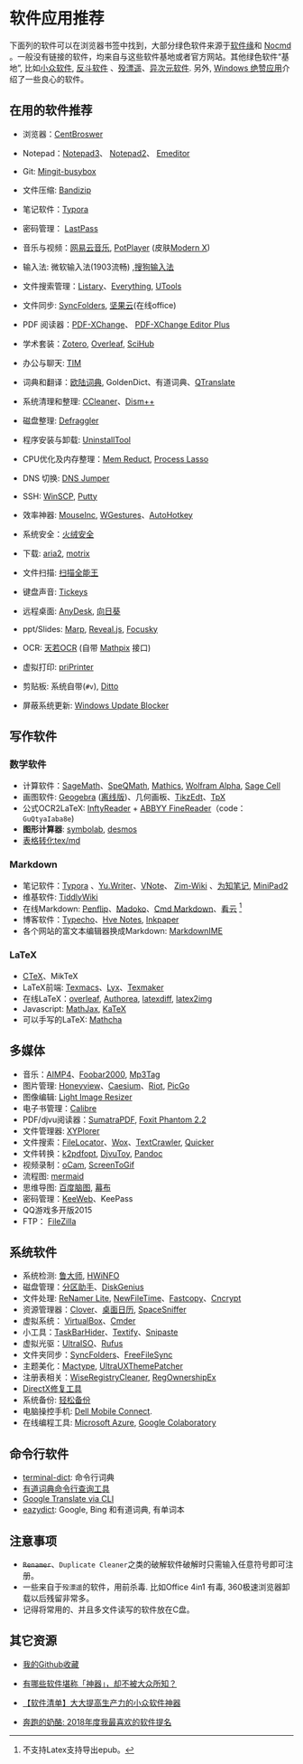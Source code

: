 # 软件应用推荐

下面列的软件可以在浏览器书签中找到，大部分绿色软件来源于[软件缘](https://www.appcgn.com)和 [Nocmd](https://www.nocmd.com/) 。一般没有链接的软件，均来自与这些软件基地或者官方网站。其他绿色软件“基地”, 比如[小众软件](http://www.appinn.com/),  [反斗软件](http://www.apprcn.com/) 、[殁漂遥](https://www.mpyit.com)、[异次元软件](http://www.iplaysoft.com/). 另外, [Windows 绝赞应用](https://amazing-apps.gitbooks.io/windows-apps-that-amaze-us/zh-CN/)介绍了一些良心的软件。

## 在用的软件推荐

* 浏览器：[CentBroswer](https://www.centbrowser.com/)

* Notepad：[Notepad3](https://www.rizonesoft.com/downloads/notepad3/)、 [Notepad2](https://www.appcgn.com/notepad2-mod.html)、 [Emeditor](https://www.nocmd.com/560.html) 

* Git: [Mingit-busybox](https://github.com/waylau/git-for-win)

* 文件压缩: [Bandizip](http://www.bandisoft.com/bandizip/cn/)

* 笔记软件：[Typora](https://typora.io/)

* 密码管理： [LastPass](https://lastpass.com/)

* 音乐与视频：[网易云音乐](https://music.163.com/download), [PotPlayer](https://www.nocmd.com/133.html) (皮肤[Modern X](https://www.deviantart.com/illequal/art/Modern-X-for-Potplayer-Update-561075190))

* 输入法: 微软输入法(1903流畅) ,[搜狗输入法](https://www.nocmd.com/181.html)

* 文件搜索管理：[Listary](https://www.listary.com/)、[Everything](https://www.voidtools.com/
  ),  [UTools](https://u.tools/)

* 文件同步: [SyncFolders](http://www.syncfolders.elementfx.com), [坚果云](https://www.jianguoyun.com/)(在线office)

* PDF 阅读器：[PDF-XChange](https://www.nocmd.com/2617.html)、 [PDF-XChange Editor Plus](https://www.nocmd.com/1023.html)

* 学术套装：[Zotero](https://www.zotero.org/), [Overleaf](https://v2.overleaf.com/project),  [SciHub](https://www.appinn.com/scihub-desktop-3/)

* 办公与聊天: [TIM](https://office.qq.com/)

* 词典和翻译：[欧陆词典](https://www.eudic.net/), GoldenDict、有道词典、[QTranslate](https://www.appcgn.com/qtranslate.html)

* 系统清理和整理: [CCleaner](https://www.appcgn.com/ccleaner.html)、[Dism++](http://www.chuyu.me/zh-Hans/index.html)

* 磁盘整理:  [Defraggler](https://www.appcgn.com/defraggler-pro.html)

* 程序安装与卸载: [UninstallTool](https://www.appcgn.com/uninstall-tool.html)

* CPU优化及内存整理：[Mem Reduct](https://www.appcgn.com/mem-reduct.html), [Process Lasso](https://www.nocmd.com/3583.html)

* DNS 切换: [DNS Jumper](https://www.appcgn.com/dns-jumper.html)

* SSH: [WinSCP](https://www.appcgn.com/winscp.html), [Putty](https://www.chiark.greenend.org.uk/~sgtatham/putty/latest.html)

* 效率神器:  [MouseInc](https://shuax.com/project/mouseinc/), [WGestures](http://www.yingdev.com/projects/wgestures)、[AutoHotkey](https://www.autohotkey.com/)

* 系统安全：[火绒安全](https://www.huorong.cn/)

* 下载:   [aria2](https://aria2.github.io/), [motrix](https://motrix.app/zh-CN/)

* 文件扫描: [扫描全能王](https://www.camscanner.com)

* 键盘声音: [Tickeys](http://www.yingdev.com/projects/tickeys)

* 远程桌面: [AnyDesk](https://www.mpyit.com/anydesk.html), [向日葵](https://sunlogin.oray.com/zh_CN)

* ppt/Slides:  [Marp](https://yhatt.github.io/marp/),  [Reveal.js](http://lab.hakim.se/reveal-js/),  [Focusky](http://www.focusky.com.cn/)

* OCR: [天若OCR](https://github.com/AnyListen/tianruoocr/releases) (自带 [Mathpix](https://mathpix.com/) 接口)

* 虚拟打印: [priPrinter](https://www.appcgn.com/priprinter-pro.html)

* 剪贴板: 系统自带(`#v`),  [Ditto](https://www.appcgn.com/ditto.html)

* 屏蔽系统更新:  [Windows Update Blocker](https://www.nocmd.com/7846.html)

  

## 写作软件

### 数学软件

- 计算软件：[SageMath](http://www.sagemath.org/)、[SpeQMath](http://www.speqmath.com), [Mathics](http://mathics.github.io/), [Wolfram Alpha](https://www.wolframalpha.com/), [Sage Cell](https://sagecell.sagemath.org/)
- 画图软件: [Geogebra](https://app.geogebra.org/) ([离线版](https://www.appcgn.com/geogebra.html))、几何画板、[TikzEdt](http://www.tikzedt.org/)、[TpX](http://tpx.sourceforge.net/)
- 公式OCR2LaTeX: [InftyReader](http://www.sciaccess.net/en/InftyReader/) +  [ABBYY FineReader](https://www.appcgn.com/abbyy-finereader-corp.html)（code：`GuQtyaIaba8e`)
- **图形计算器**: [symbolab](https://www.symbolab.com/), [desmos](https://www.desmos.com/calculator)
- [表格转化tex/md](http://www.tablesgenerator.com/)



### Markdown
* 笔记软件：[Typora](https://www.typora.io/) 、[Yu.Writer](https://github.com/ivarptr/yu-writer.site/releases)、[VNote](https://github.com/tamlok/vnote)、 [Zim-Wiki](http://www.glump.net/software/zim-windows) 、[为知笔记](http://www.wiz.cn/), [MiniPad2](http://www.cnblogs.com/meetrice/p/5185443.html)
* 维基软件:  [TiddlyWiki](http://tiddlywiki.com/)
* 在线Markdown: [Penflip](https://www.penflip.com/)、[Madoko](https://www.madoko.net/editor.html)、[Cmd Markdown](https://www.zybuluo.com/mdeditor)、[看云](https://www.kancloud.cn/) [^ky]
* 博客软件：[Typecho](http://typecho.org/)、[Hve Notes](https://hvenotes.fehey.com/), [Inkpaper](http://www.chole.io)
* 各个网站的富文本编辑器换成Markdown: [MarkdownIME](https://github.com/laobubu/MarkdownIME)

[^ky]: 不支持Latex支持导出epub。

### LaTeX
* [CTeX](http://www.ctex.org/CTeXDownload)、MikTeX
* LaTeX前端: [Texmacs](http://www.texmacs.org/)、[Lyx](http://www.lyx.org/)、[Texmaker](http://www.xm1math.net/texmaker/)
* 在线LaTeX：[overleaf](https://v2.overleaf.com/project), [Authorea](https://www.authorea.com), [latexdiff](https://3142.nl/latex-diff/), [latex2img](http://latex.codecogs.com/eqneditor/editor.php)
* Javascript: [MathJax](https://www.mathjax.org/), [KaTeX](https://katex.org/)
* 可以手写的LaTeX: [Mathcha](https://www.mathcha.io/)

## 多媒体
* 音乐：[AIMP4](https://www.appcgn.com/aimp4.html)、[Foobar2000](https://www.appcgn.com/foobar2000.html), [Mp3Tag](https://www.nocmd.com/3150.html)
* 图片管理: [Honeyview](https://www.appcgn.com/honeyview.html)、[Caesium](https://saerasoft.com/caesium/)、[Riot](http://luci.criosweb.ro/riot/), [PicGo](https://github.com/Molunerfinn/PicGo)
* 图像编辑: [Light Image Resizer](https://www.appcgn.com/light-image-resizer.html)
* 电子书管理：[Calibre](https://calibre-ebook.com/)
* PDF/djvu阅读器：[SumatraPDF](https://www.sumatrapdfreader.org/free-pdf-reader.html), [Foxit Phantom 2.2](http://www.xdowns.com/soft/4/136/2009/Soft_54894.html)
* 文件管理器: [XYPlorer](https://www.appcgn.com/xyplorer-pro.html)
* 文件搜索：[FileLocator](http://www.dayanzai.me/filelocator.html)、[Wox](http://www.wox.one/)、[TextCrawler](http://www.v5pc.com/8021.html), [Quicker](https://getquicker.net/)
* 文件转换：[k2pdfopt](http://www.willus.com/k2pdfopt/), [DjvuToy](http://down.orsoon.com/Soft/10229.html), [Pandoc](http://pandoc.org/MANUAL.html)
* 视频录制：[oCam](https://www.nocmd.com/1187.html), [ScreenToGif](https://www.nocmd.com/1840.html)
* 流程图: [mermaid](https://mermaidjs.github.io/mermaid-live-editor/)
* 思维导图: [百度脑图](http://naotu.baidu.com/home), [幕布](https://mubu.com/)
* 密码管理：[KeeWeb](https://app.keeweb.info/)、KeePass
* QQ游戏多开版2015
* FTP： [FileZilla](https://filezilla-project.org/)

## 系统软件

* 系统检测: [鲁大师](https://www.mpyit.com/ludashi.html), [HWiNFO](https://www.nocmd.com/4445.html)
* 磁盘管理：[分区助手](https://www.appcgn.com/partassist.html)、[DiskGenius](https://www.appcgn.com/diskgenius.html)
* 文件处理: [ReNamer Lite](http://www.appcgn.com/renamer-pro.html), [NewFileTime](http://softwareok.com/?Download=NewFileTime)、[Fastcopy](https://www.appcgn.com/fastcopy-v3.html)、[Cncrypt](http://www.cncrypt.com/index.html)
* 资源管理器：[Clover](http://cn.ejie.me/)、[桌面日历](http://chs.desktopcal.com/), [SpaceSniffer](https://www.fosshub.com/SpaceSniffer.html)
* 虚拟系统： [VirtualBox](https://www.virtualbox.org)、[Cmder](http://cmder.net/)
* 小工具：[TaskBarHider](http://zyhh.me/delphi/taskbarhider.html)、[Textify](https://www.appcgn.com/textify.html)、[Snipaste](http://zh.snipaste.com/)
* 虚拟光驱：[UltraISO](https://www.nocmd.com/607.html)、[Rufus](https://www.appcgn.com/rufus.html)
* 文件夹同步：[SyncFolders](https://www.appcgn.com/syncfolders.html)、[FreeFileSync](http://www.freefilesync.org/)
* 主题美化：[Mactype](http://www.mactype.net/), [UltraUXThemePatcher](https://www.syssel.net/hoefs/software_uxtheme.php?lang=en)
* 注册表相关：[WiseRegistryCleaner](https://www.nocmd.com/2386.html), [RegOwnershipEx](https://winaero.com/download.php?view.57)
* [DirectX修复工具](https://www.mpyit.com/directxrepair.html)
* 系统备份: [轻松备份](http://www.disktool.cn/backup/backup-software.html)
* 电脑操控手机: [Dell Mobile Connect](https://www.appinn.com/dell-mobile-connect/).
* 在线编程工具: [Microsoft Azure](https://notebooks.azure.com/wencho-zhang/projects/python), [Google Colaboratory](https://colab.research.google.com/notebooks/welcome.ipynb)



## 命令行软件

- [terminal-dict](https://github.com/CircleSmall/terminal-dict): 命令行词典
- [有道词典命令行查询工具](https://github.com/kenshinji/yddict)
- [Google Translate via CLI](https://github.com/jesusalber1/google-translate-cli)
- [eazydict](https://github.com/keenwon/eazydict): Google, Bing 和有道词典, 有单词本



## 注意事项

- ~~`Renamer`~~、`Duplicate Cleaner`之类的破解软件破解时只需输入任意符号即可注册。
- 一些来自于`殁漂遥`的软件，用前杀毒. 比如Office 4in1 有毒, 360极速浏览器卸载以后残留非常多。
- 记得将常用的、并且多文件读写的软件放在C盘。

## 其它资源
* [我的Github收藏](https://github.com/stars)

* [有哪些软件堪称「神器」，却不被大众所知？](http://www.zhihu.com/question/36546814)

* [【软件清单】大大提高生产力的小众软件神器](https://www.runningcheese.com/software)

* [奔跑的奶酪: 2018年度我最喜欢的软件提名](https://www.runningcheese.com/love)



